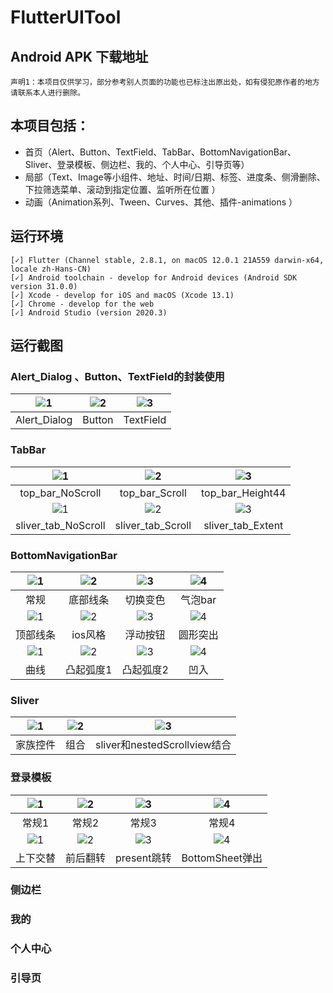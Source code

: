 # FlutterUITool

## Android APK 下载地址

`声明1：本项目仅供学习，部分参考别人页面的功能也已标注出原出处，如有侵犯原作者的地方请联系本人进行删除。`


## 本项目包括：

- 首页（Alert、Button、TextField、TabBar、BottomNavigationBar、Sliver、登录模板、侧边栏、我的、个人中心、引导页等）
- 局部（Text、Image等小组件、地址、时间/日期、标签、进度条、侧滑删除、下拉筛选菜单、滚动到指定位置、监听所在位置 ）
- 动画（Animation系列、Tween、Curves、其他、插件-animations ）


## 运行环境

```
[✓] Flutter (Channel stable, 2.8.1, on macOS 12.0.1 21A559 darwin-x64, locale zh-Hans-CN)
[✓] Android toolchain - develop for Android devices (Android SDK version 31.0.0)
[✓] Xcode - develop for iOS and macOS (Xcode 13.1)
[✓] Chrome - develop for the web
[✓] Android Studio (version 2020.3)

```

## 运行截图

### Alert_Dialog 、Button、TextField的封装使用
|![1](https://github.com/dushiling/project_image/blob/main/flutter_ui_tool/other/alert_dialog.jpg)|![2](https://github.com/dushiling/project_image/blob/main/flutter_ui_tool/other/button.jpg)|![3](https://github.com/dushiling/project_image/blob/main/flutter_ui_tool/other/textfield.jpg)|
| :--: | :--: | :--: |
|Alert_Dialog|Button|TextField|



### TabBar
|![1](https://github.com/dushiling/project_image/blob/main/flutter_ui_tool/Tabbar/top_bar_NoScroll.jpeg)|![2](https://github.com/dushiling/project_image/blob/main/flutter_ui_tool/Tabbar/top_bar_Scroll.jpeg)|![3](https://github.com/dushiling/project_image/blob/main/flutter_ui_tool/Tabbar/top_bar_Height44.jpeg)|
| :--: | :--: | :--: | 
|top_bar_NoScroll|top_bar_Scroll|top_bar_Height44|
|![1](https://github.com/dushiling/project_image/blob/main/flutter_ui_tool/Tabbar/sliver_tab_NoScroll.jpeg)|![2](https://github.com/dushiling/project_image/blob/main/flutter_ui_tool/Tabbar/sliver_tab_Scroll.jpeg)|![3](https://github.com/dushiling/project_image/blob/main/flutter_ui_tool/Tabbar/sliver_tab_Extent.jpeg)
|sliver_tab_NoScroll|sliver_tab_Scroll|sliver_tab_Extent|



### BottomNavigationBar
|![1](https://github.com/dushiling/project_image/blob/main/flutter_ui_tool/bottomNavigationBar/general.jpg)|![2](https://github.com/dushiling/project_image/blob/main/flutter_ui_tool/bottomNavigationBar/bottom_line.jpg)|![3](https://github.com/dushiling/project_image/blob/main/flutter_ui_tool/bottomNavigationBar/change_color.gif)|![4](https://github.com/dushiling/flutter_ui_tool/blob/main/assets/demonst_img/bottomNavigationBar/bubble_bar.jpg)|
| :--: | :--: | :--: | :--: |
|常规|底部线条|切换变色|气泡bar|
|![1](https://github.com/dushiling/flutter_ui_tool/blob/main/assets/demonst_img/bottomNavigationBar/top_line.jpg)|![2](https://github.com/dushiling/flutter_ui_tool/blob/main/assets/demonst_img/bottomNavigationBar/ios_style.jpg)|![3](https://github.com/dushiling/flutter_ui_tool/blob/main/assets/demonst_img/bottomNavigationBar/float_button.jpg)|![4](https://github.com/dushiling/flutter_ui_tool/blob/main/assets/demonst_img/bottomNavigationBar/round.jpg)|
|顶部线条|ios风格|浮动按钮|圆形突出|
|![1](https://github.com/dushiling/flutter_ui_tool/blob/main/assets/demonst_img/bottomNavigationBar/curve.jpg)|![2](https://github.com/dushiling/flutter_ui_tool/blob/main/assets/demonst_img/bottomNavigationBar/convex.jpg)|![3](https://github.com/dushiling/flutter_ui_tool/blob/main/assets/demonst_img/bottomNavigationBar/convex2.jpg)|![4](https://github.com/dushiling/flutter_ui_tool/blob/main/assets/demonst_img/bottomNavigationBar/concave.jpg)|
|曲线|凸起弧度1|凸起弧度2|凹入|


### Sliver
|![1](https://github.com/dushiling/project_image/blob/main/flutter_ui_tool/sliver/family_%20widget.jpg)|![2](https://github.com/dushiling/project_image/blob/main/flutter_ui_tool/sliver/combination.jpg)|![3](https://github.com/dushiling/project_image/blob/main/flutter_ui_tool/sliver/sliver_nestedScrollview.gif)|
| :--: | :--: | :--: |
|家族控件|组合|sliver和nestedScrollview结合|


### 登录模板
|![1](https://github.com/dushiling/project_image/blob/main/flutter_ui_tool/login/ordinary_1.jpg)|![2](https://github.com/dushiling/project_image/blob/main/flutter_ui_tool/login/ordinary_2.jpg)|![3](https://github.com/dushiling/project_image/blob/main/flutter_ui_tool/login/ordinary_3.jpg)|![4](https://github.com/dushiling/project_image/blob/main/flutter_ui_tool/login/ordinary_4.jpg)|
| :--: | :--: | :--: | :--: |
|常规1|常规2|常规3|常规4|
|![1](https://github.com/dushiling/project_image/blob/main/flutter_ui_tool/login/top_bottom.gif)|![2](https://github.com/dushiling/flutter_ui_tool/blob/main/assets/demonst_img/bottomNavigationBar/ios_style.jpg)|![3](https://github.com/dushiling/flutter_ui_tool/blob/main/assets/demonst_img/bottomNavigationBar/float_button.jpg)|![4](https://github.com/dushiling/flutter_ui_tool/blob/main/assets/demonst_img/bottomNavigationBar/round.jpg)|
|上下交替|前后翻转|present跳转|BottomSheet弹出|


### 侧边栏

### 我的

### 个人中心

### 引导页